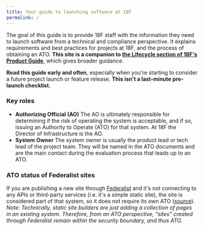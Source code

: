 ```yaml
---
title: Your guide to launching software at 18F
permalink: /
---
```


The goal of this guide is to provide 18F staff with the information they need to launch software from a technical and compliance perspective. It explains requirements and best practices for projects at 18F, and the process of obtaining an ATO. **This site is a companion to [the Lifecycle section of 18F's Product Guide](https://product-guide.18f.gov/lifecycle-of-a-project/)**, which gives broader guidance.

**Read this guide early and often**, especially when you're starting to consider a future project launch or feature release. **This isn't a last-minute pre-launch checklist.**

### Key roles

- **Authorizing Official (AO)** The AO is ultimately responsible for determining if the risk of operating the system is acceptable, and if so, issuing an Authority to Operate (ATO) for that system. At 18F the Director of Infrastructure is the AO.
- **System Owner** The system owner is usually the product lead or tech lead of the project team. They will be named in the ATO documents and are the main contact during the evaluation process that leads up to an ATO.

### ATO status of Federalist sites

If you are publishing a new site through [Federalist](infrastructure/#federalist) and it's not connecting to any APIs or third-party services (i.e. it's a simple static site), the site is considered part of that system, so it does not require its own ATO ([source](https://github.com/18F/before-you-ship/issues/95#issuecomment-174011747)). *Note: Technically, static site builders are just adding a collection of pages in an existing system. Therefore, from an ATO perspective, "sites" created through Federalist remain within the security boundary, and thus ATO.*
